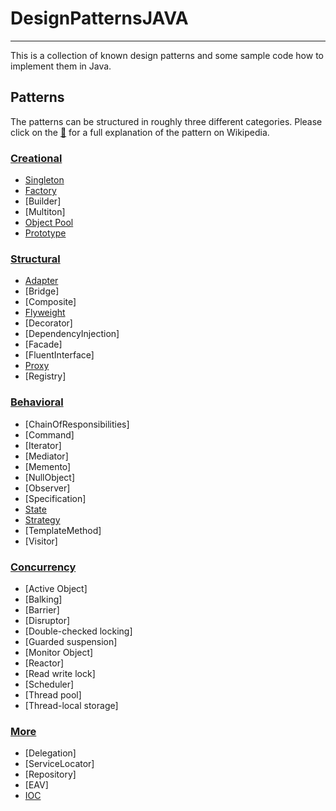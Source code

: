# DesignPatternsJAVA
---
This is a collection of known design patterns and some sample code how to implement them in Java. 

## Patterns

The patterns can be structured in roughly three different categories. Please click on the [:notebook:](http://en.wikipedia.org/wiki/Software_design_pattern) for a full explanation of the pattern on Wikipedia.

### [Creational](https://www.wikiwand.com/en/Creational_pattern)

* [Singleton](Creational/src/cc/rooho/creational/singleton)
* [Factory](Creational/src/cc/rooho/creational/factory)
* [Builder]
* [Multiton]
* [Object Pool](Creational/src/cc/rooho/creational/objectpool)
* [Prototype](Creational/src/cc/rooho/creational/prototype)

### [Structural](https://www.wikiwand.com/en/Structural_pattern)

* [Adapter](Structural/src/cc/rooho/structural/adapter)
* [Bridge]
* [Composite]
* [Flyweight](Structural/src/cc/rooho/structural/flyweight)
* [Decorator]
* [DependencyInjection]
* [Facade]
* [FluentInterface]
* [Proxy](Structural/src/cc/rooho/structural/proxy)
* [Registry]

### [Behavioral](https://www.wikiwand.com/en/Behavioral_pattern)

* [ChainOfResponsibilities]
* [Command]
* [Iterator]
* [Mediator]
* [Memento]
* [NullObject]
* [Observer]
* [Specification]
* [State](Behavioral/src/cc/rooho/behavioral/state)
* [Strategy](Behavioral/src/cc/rooho/behavioral/strategy)
* [TemplateMethod]
* [Visitor]

### [Concurrency](https://www.wikiwand.com/en/Concurrency_pattern)
* [Active Object]
* [Balking]
* [Barrier]
* [Disruptor]
* [Double-checked locking]
* [Guarded suspension]
* [Monitor Object]
* [Reactor]
* [Read write lock]
* [Scheduler]
* [Thread pool]
* [Thread-local storage]

### [More](More/src/cc/rooho/more)
* [Delegation]
* [ServiceLocator]
* [Repository]
* [EAV]
* [IOC](More/src/cc/rooho/more/ioc)



